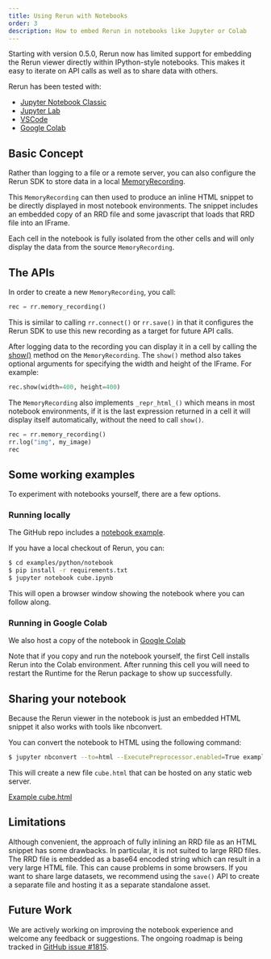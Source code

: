 ```yaml
---
title: Using Rerun with Notebooks
order: 3
description: How to embed Rerun in notebooks like Jupyter or Colab
---
```


Starting with version 0.5.0, Rerun now has limited support for embedding the Rerun viewer directly within IPython-style
notebooks.  This makes it easy to iterate on API calls as well as to share data with others.

Rerun has been tested with:
 - [Jupyter Notebook Classic](https://jupyter.org/)
 - [Jupyter Lab](https://jupyter.org/)
 - [VSCode](https://code.visualstudio.com/blogs/2021/08/05/notebooks)
 - [Google Colab](https://colab.research.google.com/)

## Basic Concept

Rather than logging to a file or a remote server, you can also configure the Rerun SDK to store data in a local
[MemoryRecording](https://ref.rerun.io/docs/python/stable/common/other_classes_and_functions/#rerun.MemoryRecording).

This `MemoryRecording` can then used to produce an inline HTML snippet to be directly displayed in most notebook
environments. The snippet includes an embedded copy of an RRD file and some javascript that loads that RRD file into an
IFrame.

Each cell in the notebook is fully isolated from the other cells and will only display the data from the source
`MemoryRecording`.

## The APIs

In order to create a new `MemoryRecording`, you call:
```python
rec = rr.memory_recording()
```
This is similar to calling `rr.connect()` or `rr.save()` in that it configures the Rerun SDK to use this new
recording as a target for future API calls.

After logging data to the recording you can display it in a cell by calling the
[show()](https://ref.rerun.io/docs/python/stable/common/other_classes_and_functions/#rerun.MemoryRecording.show) method
on the `MemoryRecording`. The `show()` method also takes optional arguments for specifying the width and height of the IFrame. For example:
```python
rec.show(width=400, height=400)
```

The `MemoryRecording` also implements `_repr_html_()` which means in most notebook environments, if it is the last
expression returned in a cell it will display itself automatically, without the need to call `show()`.
```python
rec = rr.memory_recording()
rr.log("img", my_image)
rec
```
## Some working examples

To experiment with notebooks yourself, there are a few options.
### Running locally

The GitHub repo includes a [notebook example](https://github.com/rerun-io/rerun/blob/main/examples/python/notebook/cube.ipynb).

If you have a local checkout of Rerun, you can:
```bash
$ cd examples/python/notebook
$ pip install -r requirements.txt
$ jupyter notebook cube.ipynb
```

This will open a browser window showing the notebook where you can follow along.

### Running in Google Colab

We also host a copy of the notebook in [Google Colab](https://colab.research.google.com/drive/1R9I7s4o6wydQC_zkybqaSRFTtlEaked_)

Note that if you copy and run the notebook yourself, the first Cell installs Rerun into the Colab environment.
After running this cell you will need to restart the Runtime for the Rerun package to show up successfully.

## Sharing your notebook

Because the Rerun viewer in the notebook is just an embedded HTML snippet it also works with
tools like nbconvert.

You can convert the notebook to HTML using the following command:
```bash
$ jupyter nbconvert --to=html --ExecutePreprocessor.enabled=True examples/python/notebook/cube.ipynb
```

This will create a new file `cube.html` that can be hosted on any static web server.

[Example cube.html](https://static.rerun.io/93d3f93e0951b2e2fedcf70f71014a3b3a5e8ef6_cube.html)

## Limitations

Although convenient, the approach of fully inlining an RRD file as an HTML snippet has some drawbacks. In particular,
it is not suited to large RRD files.  The RRD file is embedded as a base64 encoded string which can
result in a very large HTML file. This can cause problems in some browsers. If you want to share large datasets,
we recommend using the `save()` API to create a separate file and hosting it as a separate standalone asset.

## Future Work

We are actively working on improving the notebook experience and welcome any feedback or suggestions.
The ongoing roadmap is being tracked in [GitHub issue #1815](https://github.com/rerun-io/rerun/issues/1815).
